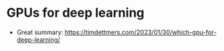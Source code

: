 # GPUs for deep learning
 * Great summary: https://timdettmers.com/2023/01/30/which-gpu-for-deep-learning/
